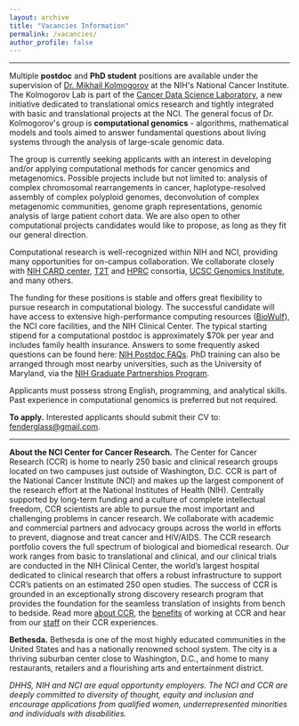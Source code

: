 ```yaml
---
layout: archive
title: "Vacancies Information"
permalink: /vacancies/
author_profile: false
---
```


---

Multiple **postdoc** and **PhD student** positions are available under the supervision of [Dr. Mikhail Kolmogorov](../) at the NIH's National Cancer Institute. 
The Kolmogorov Lab is part of the [Cancer Data Science Laboratory](https://ccr.cancer.gov/cancer-data-science-laboratory), 
a new initiative dedicated to translational omics research and tightly integrated with basic and translational projects at the NCI.
The general focus of Dr. Kolmogorov's group is **computational genomics** - algorithms, mathematical models and tools 
aimed to answer fundamental questions about living systems through the analysis of large-scale genomic data.

The group is currently seeking applicants with an interest in developing and/or applying computational 
methods for cancer genomics and metagenomics. Possible projects include but not limited to: analysis of complex chromosomal
rearrangements in cancer, haplotype-resolved assembly of complex polyploid genomes, deconvolution
of complex metagenomic communities, genome graph representations, genomic analysis of large patient cohort data. 
We are also open to other computational projects candidates would like to propose, as long as they fit our general direction.

Computational research is well-recognized within NIH and NCI, providing many opportunities for on-campus collaboration.
We collaborate closely with [NIH CARD center](https://card.nih.gov/), [T2T](https://sites.google.com/ucsc.edu/t2tworkinggroup) 
and [HPRC](https://humanpangenome.org/) consortia, [UCSC Genomics Institute](https://genomics.ucsc.edu/), and many others.

The funding for these positions is stable and offers great flexibility to pursue research in computational biology. 
The successful candidate will have access to extensive high-performance computing resources ([BioWulf](https://hpc.nih.gov/)), the NCI core facilities, 
and the NIH Clinical Center. The typical starting stipend for a computational postdoc is approximately $70k per year and includes family health insurance. 
Answers to some frequently asked questions can be found here: [NIH Postdoc FAQs](https://www.training.nih.gov/resources/faqs/postdoc_irp). 
PhD training can also be arranged through most nearby universities, such as the University of Maryland, via the 
[NIH Graduate Partnerships Program](https://www.training.nih.gov/programs/gpp).

Applicants must possess strong English, programming, and analytical skills. 
Past experience in computational genomics is preferred but not required.

**To apply.** Interested applicants should submit their CV to: <fenderglass@gmail.com>.

---

**About the NCI Center for Cancer Research.**
The Center for Cancer Research (CCR) is home to nearly 250 basic and clinical research groups located on two campuses just outside of Washington, D.C. CCR is part of the National Cancer Institute (NCI) and makes up the largest component of the research effort at the National Institutes of Health (NIH). Centrally supported by long-term funding and a culture of complete intellectual freedom, CCR scientists are able to pursue the most important and challenging problems in cancer research. We collaborate with academic and commercial partners and advocacy groups across the world in efforts to prevent, diagnose and treat cancer and HIV/AIDS. The CCR research portfolio covers the full spectrum of biological and biomedical research. Our work ranges from basic to translational and clinical, and our clinical trials are conducted in the NIH Clinical Center, the world’s largest hospital dedicated to clinical research that offers a robust infrastructure to support CCR’s patients on an estimated 250 open studies. The success of CCR is grounded in an exceptionally strong discovery research program that provides the foundation for the seamless translation of insights from bench to bedside. Read more [about CCR](https://ccr.cancer.gov/about), the [benefits](https://ccr.cancer.gov/careers/benefits/why-ccr) 
of working at CCR and hear from our [staff](https://ccr.cancer.gov/careers) on their CCR experiences.

**Bethesda.**
Bethesda is one of the most highly educated communities in the United States and has a nationally renowned school system. The city is a thriving suburban center close to Washington, D.C., and home to many restaurants, retailers and a flourishing arts and entertainment district.

*DHHS, NIH and NCI are equal opportunity employers. The NCI and CCR are deeply committed to diversity of thought, equity and inclusion and encourage applications from qualified women, underrepresented minorities and individuals with disabilities.*
